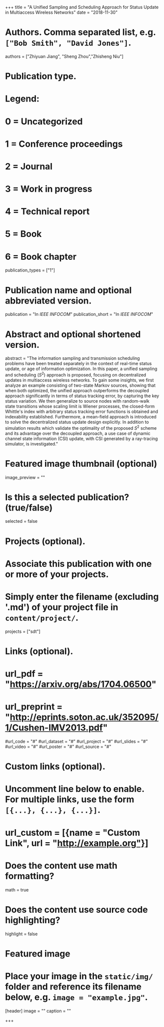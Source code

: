 +++
title = "A Unified Sampling and Scheduling Approach for Status Update in Multiaccess Wireless Networks"
date = "2018-11-30"

# Authors. Comma separated list, e.g. `["Bob Smith", "David Jones"]`.
authors = ["Zhiyuan Jiang", "Sheng Zhou","Zhisheng Niu"]

# Publication type.
# Legend:
# 0 = Uncategorized
# 1 = Conference proceedings
# 2 = Journal
# 3 = Work in progress
# 4 = Technical report
# 5 = Book
# 6 = Book chapter
publication_types = ["1"]

# Publication name and optional abbreviated version.
publication = "In *IEEE INFOCOM*"
publication_short = "In *IEEE INFOCOM*"

# Abstract and optional shortened version.
abstract = "The information sampling and transmission scheduling problems have been treated separately in the context of real-time status update, or age of information optimization. In this paper, a unified sampling and scheduling ($S^2$) approach is proposed, focusing on decentralized updates in multiaccess wireless networks. To gain some insights, we first analyze an example consisting of two-state Markov sources, showing that when both optimized, the unified approach outperforms the decoupled approach significantly in terms of status tracking error, by capturing the key status variation. We then generalize to source nodes with random-walk state transitions whose scaling limit is Wiener processes, the closed-form Whittle's index with arbitrary status tracking error functions is obtained and indexability established. Furthermore, a mean-field approach is introduced to solve the decentralized status update design explicitly. In addition to simulation results which validate the optimality of the proposed $S^2$ scheme and its advantage over the decoupled approach, a use case of dynamic channel state information (CSI) update, with CSI generated by a ray-tracing simulator, is investigated."

# Featured image thumbnail (optional)
image_preview = ""

# Is this a selected publication? (true/false)
selected = false

# Projects (optional).
#   Associate this publication with one or more of your projects.
#   Simply enter the filename (excluding '.md') of your project file in `content/project/`.
projects = ["sdt"]

# Links (optional).
# url_pdf = "https://arxiv.org/abs/1704.06500"
# url_preprint = "http://eprints.soton.ac.uk/352095/1/Cushen-IMV2013.pdf"
#url_code = "#"
#url_dataset = "#"
#url_project = "#"
#url_slides = "#"
#url_video = "#"
#url_poster = "#"
#url_source = "#"

# Custom links (optional).
#   Uncomment line below to enable. For multiple links, use the form `[{...}, {...}, {...}]`.
# url_custom = [{name = "Custom Link", url = "http://example.org"}]

# Does the content use math formatting?
math = true

# Does the content use source code highlighting?
highlight = false

# Featured image
# Place your image in the `static/img/` folder and reference its filename below, e.g. `image = "example.jpg"`.
[header]
image = ""
caption = ""

+++

